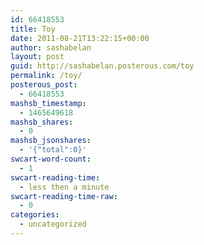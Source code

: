 ```yaml
---
id: 66418553
title: Toy
date: 2011-08-21T13:22:15+00:00
author: sashabelan
layout: post
guid: http://sashabelan.posterous.com/toy
permalink: /toy/
posterous_post:
  - 66418553
mashsb_timestamp:
  - 1465649618
mashsb_shares:
  - 0
mashsb_jsonshares:
  - '{"total":0}'
swcart-word-count:
  - 1
swcart-reading-time:
  - less then a minute
swcart-reading-time-raw:
  - 0
categories:
  - uncategorized
---
```

[](http://instagr.am/p/K4OxK/)